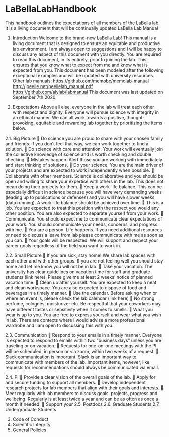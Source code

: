 # LaBellaLabHandbook
This handbook outlines the expectations of all members of the LaBella lab. It is a living document that will be continually updated
LaBella Lab Manual 

1.	Introduction
Welcome to the brand-new LaBella Lab! This manual is a living document that is designed to ensure an equitable and productive lab environment. I am always open to suggestions and I will be happy to discuss any aspect of this document with you directly. You are required to read this document, in its entirety, prior to joining the lab. This ensures that you know what to expect from me and know what is expected from you. 
This document has been modeled after the following exceptional examples and will be updated with university resources. Other lab manuals: https://github.com/memobc/memolab-manual http://jpeelle.net/peellelab_manual.pdf https://github.com/alylab/labmanual 
This document was last updated on September 7th 2020.

2.	Expectations 
Above all else, everyone in the lab will treat each other with respect and dignity. Everyone will pursue science with integrity in an ethical manner. We can all work towards a positive, thought-provoking, equitable and rewarding lab together by prioritizing the items below.  

2.1.	 Big Picture
	Do science you are proud to share with your chosen family and friends. If you don’t feel that way, we can work together to find a solution. 
	Do science with care and attention. Your work will eventually join the collective knowledge of science and is worth checking and double checking.
	Mistakes happen. Alert those you are working with immediately and start thinking of solutions. 
	Do your science. You are the main driver of your projects and are expected to work independently when possible. 
	Collaborate with other members. Science is collaborative and you should be open and willing to share your expertise with others in the lab. This does not mean doing their projects for them. 
	Keep a work-life balance. This can be especially difficult in science because you will have very demanding weeks (leading up to publications or defenses) and you will have slower weeks (data running). A work-life balance should be achieved over time. 
	This is a job. You are expected to treat this position with the respect you would any other position. You are also expected to separate yourself from your work. 
	Communicate. You should expect me to communicate clear expectations of your work. You should communicate your needs, concerns, and progress with me. 
	You are a person. Life happens. If you need additional resources or need to discuss a leave from lab please communicate with me as soon as you can.
	Your goals will be respected. We will support and respect your career goals regardless of the field you want to work in. 

2.2.	Small Picture
	If you are sick, stay home! We share lab spaces with each other and with other groups. If you are not feeling well you should stay home and let me know you will not be in lab. 
	Take your vacation. The university has clear guidelines on vacation time for staff and graduate students (link here). Please give me at least 2 weeks’ notice of planned vacation time. 
	Clean up after yourself. You are expected to keep a neat and clean workspace. You are also expected to dispose of food and beverages in a timely manner. 
	Use the calendar. Before asking when or where an event is, please check the lab calendar (link here)
	No strong perfume, colognes, moisturizer etc. Be respectful that your coworkers may have different tastes or sensitivity when it comes to smells. 
	What you wear is up to you. You are free to express yourself and wear what you wish in lab. There are contexts where I would advise a more professional wardrobe and I am open to discussing this with you. 

2.3.	Communication
	Respond to your emails in a timely manner. Everyone is expected to respond to emails within two “business days” unless you are traveling or on vacation. 
	Requests for one-on-one meetings with the PI will be scheduled, in person or via zoom, within two weeks of a request. 
	Slack communication is important. Slack is an important way to communicate with members of the lab. Important items, however, like requests for recommendations should always be communicated via email. 

2.4.	PI
	Provide a clear vision of the overall goals of the lab.
	Apply for and secure funding to support all members.
	Develop independent research projects for lab members that align with their goals and interests. 
	Meet regularly with lab members to discuss goals, projects, progress and wellbeing. Regularly is at least twice a year and can be as often as once a month if needed.
	Support your 
2.5.	Postdocs
2.6.	Graduate Students
2.7.	Undergraduate Students

3.	Code of Conduct
4.	Scientific Integrity 
5.	General Policies


